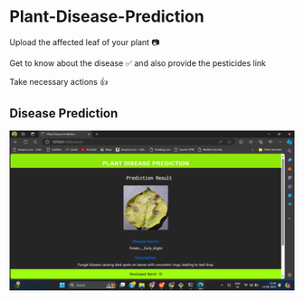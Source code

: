 # Plant-Disease-Prediction

Upload the affected leaf of your plant 📷

Get to know about the disease ✅ and also provide the pesticides link

Take necessary actions 👍

## Disease Prediction

![image](https://github.com/sivatejachary/Plants_disease_detection_using-_Falask/blob/f1500bf811af4bc6161be9a2320fc428673085d3/Screenshot%20(220).png)
